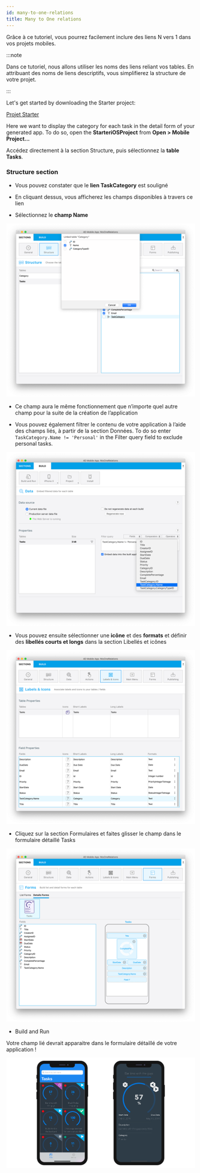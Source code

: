 ```yaml
---
id: many-to-one-relations
title: Many to One relations
---
```



Grâce à ce tutoriel, vous pourrez facilement inclure des liens N vers 1 dans vos projets mobiles.

:::note

Dans ce tutoriel, nous allons utiliser les noms des liens reliant vos tables. En attribuant des noms de liens descriptifs, vous simplifierez la structure de votre projet.

:::

Let's get started by downloading the Starter project:

<div className="center-button">
<a className="button button--primary" href="https://github.com/4d-go-mobile/tutorial-ManyToOneRelations/releases/latest/download/tutorial-ManyToOneRelations.zip">Projet Starter</a>
</div>

Here we want to display the category for each task in the detail form of your generated app. To do so, open the **StarteriOSProject** from **Open > Mobile Project...**

Accédez directement à la section Structure, puis sélectionnez la **table Tasks**.

### Structure section

* Vous pouvez constater que le **lien TaskCategory** est souligné

* En cliquant dessus, vous afficherez les champs disponibles à travers ce lien

* Sélectionnez le **champ Name**

![Sélectionnez le lien à partir de la section Structure](img/select-link-from-structure.png)

* Ce champ aura le même fonctionnement que n’importe quel autre champ pour la suite de la création de l’application

* Vous pouvez également filtrer le contenu de votre application à l’aide des champs liés, à partir de la section Données. To do so enter `TaskCategory.Name != 'Personal'` in the Filter query field to exclude personal tasks.

 ![Champs liés depuis la section Données](img/Related-field-from-Data-section.png)

* Vous pouvez ensuite sélectionner une **icône** et des **formats** et définir des **libellés courts et longs** dans la section Libellés et icônes

![Related field from Labels and Icons section](img/related-field-from-labels-icons.png)

* Cliquez sur la section Formulaires et faites glisser le champ dans le formulaire détaillé Tasks

![Related field in Forms section](img/related-field-forms.png)

* Build and Run

Votre champ lié devrait apparaitre dans le formulaire détaillé de votre application !

![Related field in Forms section](img/final-result-n-to-one-relations.png)

